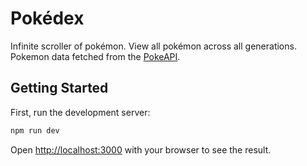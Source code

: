 # Pokédex
Infinite scroller of pokémon. View all pokémon across all generations. Pokemon data fetched from the [PokeAPI](https://pokeapi.co/).

## Getting Started

First, run the development server:

```bash
npm run dev
```

Open [http://localhost:3000](http://localhost:3000) with your browser to see the result.